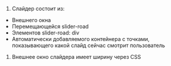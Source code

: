 1. Слайдер состоит из:
* Внешнего окна
* Перемещающейся slider-road
* Элементов slider-road: div
* Автоматически добавляемого контейнера с точками, показывающего какой слайд сейчас смотрит пользователь  
1. Внешнее окно слайдера имеет ширину через CSS
